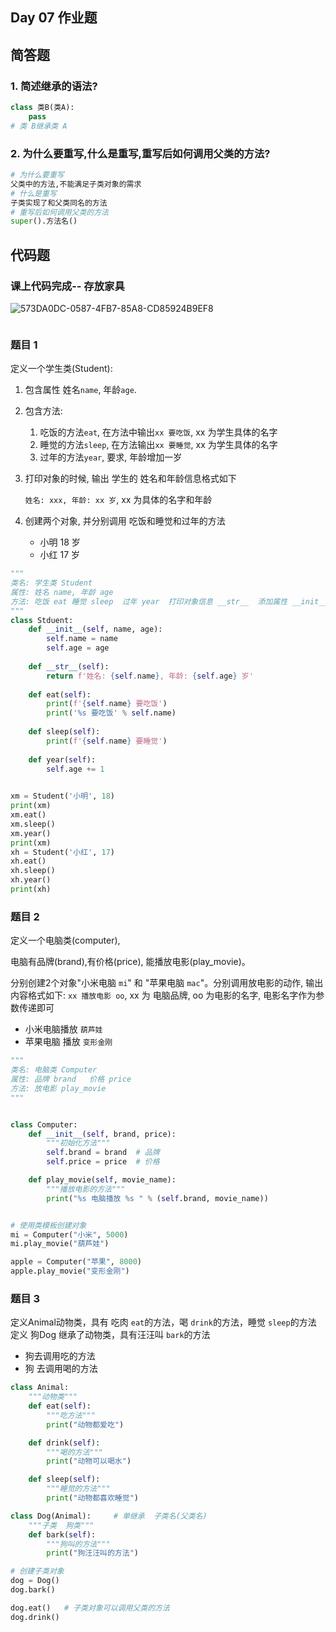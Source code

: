 ## Day 07 作业题

## 简答题



### 1. 简述继承的语法?

```python
class 类B(类A):
    pass
# 类 B继承类 A
```

### 2. 为什么要重写,什么是重写,重写后如何调用父类的方法?

```python
# 为什么要重写
父类中的方法,不能满足子类对象的需求
# 什么是重写
子类实现了和父类同名的方法
# 重写后如何调用父类的方法
super().方法名()
```

## 代码题



### 课上代码完成-- 存放家具

![573DA0DC-0587-4FB7-85A8-CD85924B9EF8](day07作业.assets/573DA0DC-0587-4FB7-85A8-CD85924B9EF8.png)

```python

```





### 题目 1

定义一个学生类(Student): 

1. 包含属性 姓名`name`, 年龄`age`.

2. 包含方法: 

   1. 吃饭的方法`eat`, 在方法中输出`xx 要吃饭`, xx 为学生具体的名字
   2. 睡觉的方法`sleep`, 在方法输出`xx 要睡觉`, xx 为学生具体的名字
   3. 过年的方法`year`,  要求, 年龄增加一岁

3. 打印对象的时候, 输出 学生的 姓名和年龄信息格式如下

   `姓名: xxx, 年龄: xx 岁`, xx 为具体的名字和年龄

4. 创建两个对象, 并分别调用 吃饭和睡觉和过年的方法
   - 小明 18 岁
   - 小红  17 岁

```python
"""
类名: 学生类 Student
属性: 姓名 name, 年龄 age 
方法: 吃饭 eat 睡觉 sleep  过年 year  打印对象信息 __str__  添加属性 __init__
"""
class Stduent:
    def __init__(self, name, age):
        self.name = name 
        self.age = age
        
    def __str__(self):
        return f'姓名: {self.name}, 年龄: {self.age} 岁'
    
    def eat(self):
        print(f'{self.name} 要吃饭')
       	print('%s 要吃饭' % self.name)
        
    def sleep(self):
        print(f'{self.name} 要睡觉')
        
   	def year(self):
        self.age += 1
   

xm = Student('小明', 18)
print(xm)
xm.eat()
xm.sleep()
xm.year()
print(xm)
xh = Student('小红', 17)
xh.eat()
xh.sleep()
xh.year()
print(xh)
```



### 题目 2

定义一个电脑类(computer),

电脑有品牌(brand),有价格(price), 能播放电影(play_movie)。

分别创建2个对象"小米电脑 `mi`" 和 "苹果电脑 `mac`"。分别调用放电影的动作, 输出内容格式如下: `xx 播放电影 oo`, xx 为 电脑品牌, oo 为电影的名字, 电影名字作为参数传递即可

- 小米电脑播放 `葫芦娃`
- 苹果电脑 播放 `变形金刚`

```python
"""
类名: 电脑类 Computer
属性: 品牌 brand   价格 price 
方法: 放电影 play_movie
"""


class Computer:
    def __init__(self, brand, price):
        """初始化方法"""
        self.brand = brand  # 品牌
        self.price = price  # 价格

    def play_movie(self, movie_name):
        """播放电影的方法"""
        print("%s 电脑播放 %s " % (self.brand, movie_name))


# 使用类模板创建对象
mi = Computer("小米", 5000)
mi.play_movie("葫芦娃")

apple = Computer("苹果", 8000)
apple.play_movie("变形金刚")
```



### 题目 3

定义Animal动物类，具有 吃肉 `eat`的方法，喝 `drink`的方法，睡觉 `sleep`的方法
定义 狗Dog 继承了动物类，具有汪汪叫 `bark`的方法

- 狗去调用吃的方法
- 狗 去调用喝的方法

```python
class Animal:
    """动物类"""
    def eat(self):
        """吃方法"""
        print("动物都爱吃")

    def drink(self):
        """喝的方法"""
        print("动物可以喝水")

    def sleep(self):
        """睡觉的方法"""
        print("动物都喜欢睡觉")

class Dog(Animal):     # 单继承  子类名(父类名)
    """子类  狗类"""
    def bark(self):
        """狗叫的方法"""
        print("狗汪汪叫的方法")

# 创建子类对象
dog = Dog()
dog.bark()

dog.eat()   # 子类对象可以调用父类的方法
dog.drink()


```



